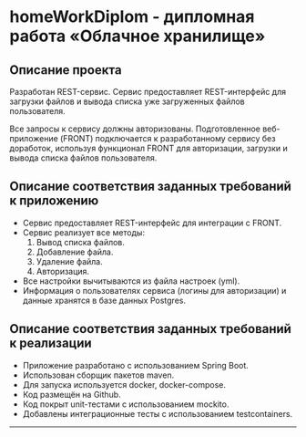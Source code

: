 # homeWorkDiplom - дипломная работа «Облачное хранилище»

## Описание проекта

Разработан REST-сервис. Сервис предоставляет REST-интерфейс для загрузки файлов и вывода списка уже загруженных файлов пользователя. 

Все запросы к сервису должны авторизованы. Подготовленное веб-приложение (FRONT) подключается к разработанному сервису без доработок, используя функционал FRONT для авторизации, загрузки и вывода списка файлов пользователя.

## Описание соответствия заданных требований к приложению

- Сервис предоставляет REST-интерфейс для интеграции с FRONT.
- Сервис реализует все методы:
  1. Вывод списка файлов.
  2. Добавление файла.
  3. Удаление файла.
  4. Авторизация.
- Все настройки вычитываются из файла настроек (yml).
- Информация о пользователях сервиса (логины для авторизации) и данные хранятся в базе данных Postgres.

## Описание соответствия заданных требований к реализации

- Приложение разработано с использованием Spring Boot.
- Использован сборщик пакетов maven.
- Для запуска используется docker, docker-compose.
- Код размещён на Github.
- Код покрыт unit-тестами с использованием mockito.
- Добавлены интеграционные тесты с использованием testcontainers.
___________
